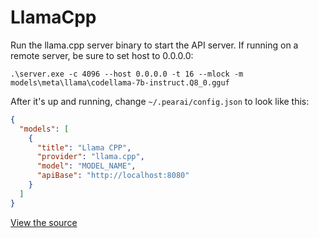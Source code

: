 # LlamaCpp

Run the llama.cpp server binary to start the API server. If running on a remote server, be sure to set host to 0.0.0.0:

```shell
.\server.exe -c 4096 --host 0.0.0.0 -t 16 --mlock -m models\meta\llama\codellama-7b-instruct.Q8_0.gguf
```

After it's up and running, change `~/.pearai/config.json` to look like this:

```json title="~/.pearai/config.json"
{
  "models": [
    {
      "title": "Llama CPP",
      "provider": "llama.cpp",
      "model": "MODEL_NAME",
      "apiBase": "http://localhost:8080"
    }
  ]
}
```

[View the source](https://github.com/trypear/pearai-app/blob/main/core/llm/llms/LlamaCpp.ts)
